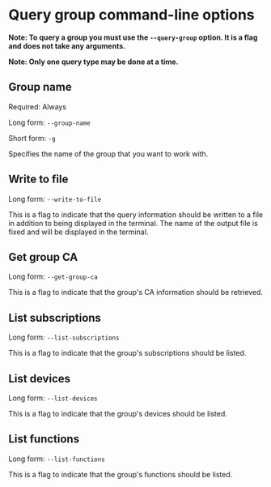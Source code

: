 # Query group command-line options

**Note: To query a group you must use the `--query-group` option.  It is a flag and does not take any arguments.**

**Note: Only one query type may be done at a time.**

## Group name

Required: Always

Long form: `--group-name`

Short form: `-g`

Specifies the name of the group that you want to work with.

## Write to file

Long form: `--write-to-file`

This is a flag to indicate that the query information should be written to a file in addition to being displayed in the
terminal.  The name of the output file is fixed and will be displayed in the terminal.

## Get group CA

Long form: `--get-group-ca`

This is a flag to indicate that the group's CA information should be retrieved.

## List subscriptions

Long form: `--list-subscriptions`

This is a flag to indicate that the group's subscriptions should be listed.

## List devices

Long form: `--list-devices`

This is a flag to indicate that the group's devices should be listed.

## List functions

Long form: `--list-functions`

This is a flag to indicate that the group's functions should be listed.

